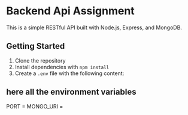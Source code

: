# Backend Api Assignment

This is a simple RESTful API built with Node.js, Express, and MongoDB.

## Getting Started

1. Clone the repository
2. Install dependencies with `npm install`
3. Create a `.env` file with the following content:

## here all the environment variables

PORT =
MONGO_URI =
